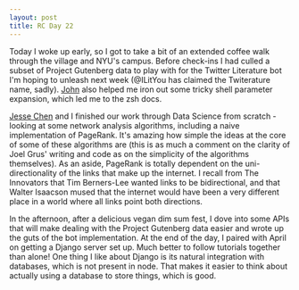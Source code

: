 ```yaml
---
layout: post
title: RC Day 22 
---
```


Today I woke up early, so I got to take a bit of an extended coffee walk through the village and NYU's campus. Before check-ins I had culled a subset of Project Gutenberg data to play with for the Twitter Literature bot I'm hoping to unleash next week (@ILitYou has claimed the Twiterature name, sadly). [John](https://github.com/jdherg) also helped me iron out some tricky shell parameter expansion, which led me to the zsh docs. 

[Jesse Chen](https://github.com/jessechen) and I finished our work through Data Science from scratch - looking at some network analysis algorithms, including a naive implementation of PageRank. It's amazing how simple the ideas at the core of some of these algorithms are (this is as much a comment on the clarity of Joel Grus' writing and code as on the simplicity of the algorithms themselves). As an aside, PageRank is totally dependent on the uni-directionality of the links that make up the internet.  I recall from The Innovators that Tim Berners-Lee wanted links to be bidirectional, and that Walter Isaacson mused that the internet would have been a very different place in a world where all links point both directions.

In the afternoon, after a delicious vegan dim sum fest, I dove into some APIs that will make dealing with the Project Gutenberg data easier and wrote up the guts of the bot implementation. At the end of the day, I paired with April on getting a Django server set up. Much better to follow tutorials together than alone! One thing I like about Django is its natural integration with databases, which is not present in node. That makes it easier to think about actually using a database to store things, which is good.  
